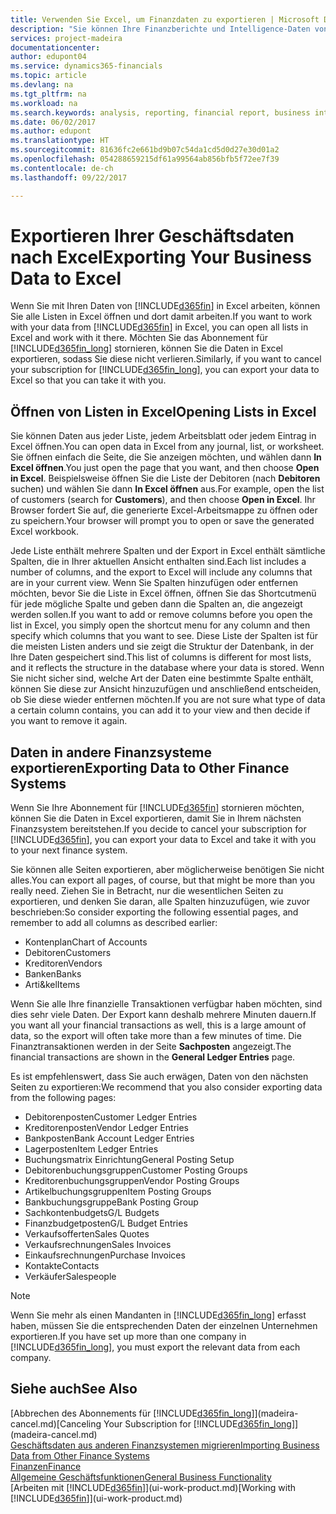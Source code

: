```yaml
---
title: Verwenden Sie Excel, um Finanzdaten zu exportieren | Microsoft Docs
description: "Sie können Ihre Finanzberichte und Intelligence-Daten von Dynamics 365 für Finanzverhältnisse in Excel exportieren, oder Ihre Finanzverhältnisdaten in Excel öffnen."
services: project-madeira
documentationcenter: 
author: edupont04
ms.service: dynamics365-financials
ms.topic: article
ms.devlang: na
ms.tgt_pltfrm: na
ms.workload: na
ms.search.keywords: analysis, reporting, financial report, business intelligence, BI, Excel
ms.date: 06/02/2017
ms.author: edupont
ms.translationtype: HT
ms.sourcegitcommit: 81636fc2e661bd9b07c54da1cd5d0d27e30d01a2
ms.openlocfilehash: 054288659215df61a99564ab856bfb5f72ee7f39
ms.contentlocale: de-ch
ms.lasthandoff: 09/22/2017

---
```

# <a name="exporting-your-business-data-to-excel"></a><span data-ttu-id="ae599-103">Exportieren Ihrer Geschäftsdaten nach Excel</span><span class="sxs-lookup"><span data-stu-id="ae599-103">Exporting Your Business Data to Excel</span></span>
<span data-ttu-id="ae599-104">Wenn Sie mit Ihren Daten von [!INCLUDE[d365fin](includes/d365fin_md.md)] in Excel arbeiten, können Sie alle Listen in Excel öffnen und dort damit arbeiten.</span><span class="sxs-lookup"><span data-stu-id="ae599-104">If you want to work with your data from [!INCLUDE[d365fin](includes/d365fin_md.md)] in Excel, you can open all lists in Excel and work with it there.</span></span> <span data-ttu-id="ae599-105">Möchten Sie das Abonnement für [!INCLUDE[d365fin_long](includes/d365fin_long_md.md)] stornieren, können Sie die Daten in Excel exportieren, sodass Sie diese nicht verlieren.</span><span class="sxs-lookup"><span data-stu-id="ae599-105">Similarly, if you want to cancel your subscription for [!INCLUDE[d365fin_long](includes/d365fin_long_md.md)], you can export your data to Excel so that you can take it with you.</span></span>

## <a name="opening-lists-in-excel"></a><span data-ttu-id="ae599-106">Öffnen von Listen in Excel</span><span class="sxs-lookup"><span data-stu-id="ae599-106">Opening Lists in Excel</span></span>
<span data-ttu-id="ae599-107">Sie können Daten aus jeder Liste, jedem Arbeitsblatt oder jedem Eintrag in Excel öffnen.</span><span class="sxs-lookup"><span data-stu-id="ae599-107">You can open data in Excel from any journal, list, or worksheet.</span></span> <span data-ttu-id="ae599-108">Sie öffnen einfach die Seite, die Sie anzeigen möchten, und wählen dann **In Excel öffnen**.</span><span class="sxs-lookup"><span data-stu-id="ae599-108">You just open the page that you want, and then choose **Open in Excel**.</span></span> <span data-ttu-id="ae599-109">Beispielsweise öffnen Sie die Liste der Debitoren (nach **Debitoren** suchen) und wählen Sie dann **In Excel öffnen** aus.</span><span class="sxs-lookup"><span data-stu-id="ae599-109">For example, open the list of customers (search for **Customers**), and then choose **Open in Excel**.</span></span> <span data-ttu-id="ae599-110">Ihr Browser fordert Sie auf, die generierte Excel-Arbeitsmappe zu öffnen oder zu speichern.</span><span class="sxs-lookup"><span data-stu-id="ae599-110">Your browser will prompt you to open or save the generated Excel workbook.</span></span>  

<span data-ttu-id="ae599-111">Jede Liste enthält mehrere Spalten und der Export in Excel enthält sämtliche Spalten, die in Ihrer aktuellen Ansicht enthalten sind.</span><span class="sxs-lookup"><span data-stu-id="ae599-111">Each list includes a number of columns, and the export to Excel will include any columns that are in your current view.</span></span> <span data-ttu-id="ae599-112">Wenn Sie Spalten hinzufügen oder entfernen möchten, bevor Sie die Liste in Excel öffnen, öffnen Sie das Shortcutmenü für jede mögliche Spalte und geben dann die Spalten an, die angezeigt werden sollen.</span><span class="sxs-lookup"><span data-stu-id="ae599-112">If you want to add or remove columns before you open the list in Excel, you simply open the shortcut menu for any column and then specify which columns that you want to see.</span></span> <span data-ttu-id="ae599-113">Diese Liste der Spalten ist für die meisten Listen anders und sie zeigt die Struktur der Datenbank, in der Ihre Daten gespeichert sind.</span><span class="sxs-lookup"><span data-stu-id="ae599-113">This list of columns is different for most lists, and it reflects the structure in the database where your data is stored.</span></span> <span data-ttu-id="ae599-114">Wenn Sie nicht sicher sind, welche Art der Daten eine bestimmte Spalte enthält, können Sie diese zur Ansicht hinzuzufügen und anschließend entscheiden, ob Sie diese wieder entfernen möchten.</span><span class="sxs-lookup"><span data-stu-id="ae599-114">If you are not sure what type of data a certain column contains, you can add it to your view and then decide if you want to remove it again.</span></span>  

## <a name="exporting-data-to-other-finance-systems"></a><span data-ttu-id="ae599-115">Daten in andere Finanzsysteme exportieren</span><span class="sxs-lookup"><span data-stu-id="ae599-115">Exporting Data to Other Finance Systems</span></span>
<span data-ttu-id="ae599-116">Wenn Sie Ihre Abonnement für [!INCLUDE[d365fin](includes/d365fin_md.md)] stornieren möchten, können Sie die Daten in Excel exportieren, damit Sie in Ihrem nächsten Finanzsystem bereitstehen.</span><span class="sxs-lookup"><span data-stu-id="ae599-116">If you decide to cancel your subscription for [!INCLUDE[d365fin](includes/d365fin_md.md)], you can export your data to Excel and take it with you to your next finance system.</span></span>  

<span data-ttu-id="ae599-117">Sie können alle Seiten exportieren, aber möglicherweise benötigen Sie nicht alles.</span><span class="sxs-lookup"><span data-stu-id="ae599-117">You can export all pages, of course, but that might be more than you really need.</span></span> <span data-ttu-id="ae599-118">Ziehen Sie in Betracht, nur die wesentlichen Seiten zu exportieren, und denken Sie daran, alle Spalten hinzuzufügen, wie zuvor beschrieben:</span><span class="sxs-lookup"><span data-stu-id="ae599-118">So consider exporting the following essential pages, and remember to add all columns as described earlier:</span></span>  

* <span data-ttu-id="ae599-119">Kontenplan</span><span class="sxs-lookup"><span data-stu-id="ae599-119">Chart of Accounts</span></span>  
* <span data-ttu-id="ae599-120">Debitoren</span><span class="sxs-lookup"><span data-stu-id="ae599-120">Customers</span></span>  
* <span data-ttu-id="ae599-121">Kreditoren</span><span class="sxs-lookup"><span data-stu-id="ae599-121">Vendors</span></span>  
* <span data-ttu-id="ae599-122">Banken</span><span class="sxs-lookup"><span data-stu-id="ae599-122">Banks</span></span>  
* <span data-ttu-id="ae599-123">Arti&kel</span><span class="sxs-lookup"><span data-stu-id="ae599-123">Items</span></span>  

<span data-ttu-id="ae599-124">Wenn Sie alle Ihre finanzielle Transaktionen verfügbar haben möchten, sind dies sehr viele Daten. Der Export kann deshalb  mehrere Minuten dauern.</span><span class="sxs-lookup"><span data-stu-id="ae599-124">If you want all your financial transactions as well, this is a large amount of data, so the export will often take more than a few minutes of time.</span></span> <span data-ttu-id="ae599-125">Die Finanztransaktionen werden in der Seite **Sachposten** angezeigt.</span><span class="sxs-lookup"><span data-stu-id="ae599-125">The financial transactions are shown in the **General Ledger Entries** page.</span></span>  

<span data-ttu-id="ae599-126">Es ist empfehlenswert, dass Sie auch erwägen, Daten von den nächsten Seiten zu exportieren:</span><span class="sxs-lookup"><span data-stu-id="ae599-126">We recommend that you also consider exporting data from the following pages:</span></span>  

* <span data-ttu-id="ae599-127">Debitorenposten</span><span class="sxs-lookup"><span data-stu-id="ae599-127">Customer Ledger Entries</span></span>  
* <span data-ttu-id="ae599-128">Kreditorenposten</span><span class="sxs-lookup"><span data-stu-id="ae599-128">Vendor Ledger Entries</span></span>  
* <span data-ttu-id="ae599-129">Bankposten</span><span class="sxs-lookup"><span data-stu-id="ae599-129">Bank Account Ledger Entries</span></span>  
* <span data-ttu-id="ae599-130">Lagerposten</span><span class="sxs-lookup"><span data-stu-id="ae599-130">Item Ledger Entries</span></span>  
* <span data-ttu-id="ae599-131">Buchungsmatrix Einrichtung</span><span class="sxs-lookup"><span data-stu-id="ae599-131">General Posting Setup</span></span>  
* <span data-ttu-id="ae599-132">Debitorenbuchungsgruppen</span><span class="sxs-lookup"><span data-stu-id="ae599-132">Customer Posting Groups</span></span>  
* <span data-ttu-id="ae599-133">Kreditorenbuchungsgruppen</span><span class="sxs-lookup"><span data-stu-id="ae599-133">Vendor Posting Groups</span></span>  
* <span data-ttu-id="ae599-134">Artikelbuchungsgruppen</span><span class="sxs-lookup"><span data-stu-id="ae599-134">Item Posting Groups</span></span>  
* <span data-ttu-id="ae599-135">Bankbuchungsgruppe</span><span class="sxs-lookup"><span data-stu-id="ae599-135">Bank Posting Group</span></span>  
* <span data-ttu-id="ae599-136">Sachkontenbudgets</span><span class="sxs-lookup"><span data-stu-id="ae599-136">G/L Budgets</span></span>  
* <span data-ttu-id="ae599-137">Finanzbudgetposten</span><span class="sxs-lookup"><span data-stu-id="ae599-137">G/L Budget Entries</span></span>  
* <span data-ttu-id="ae599-138">Verkaufsofferten</span><span class="sxs-lookup"><span data-stu-id="ae599-138">Sales Quotes</span></span>  
* <span data-ttu-id="ae599-139">Verkaufsrechnungen</span><span class="sxs-lookup"><span data-stu-id="ae599-139">Sales Invoices</span></span>  
* <span data-ttu-id="ae599-140">Einkaufsrechnungen</span><span class="sxs-lookup"><span data-stu-id="ae599-140">Purchase Invoices</span></span>  
* <span data-ttu-id="ae599-141">Kontakte</span><span class="sxs-lookup"><span data-stu-id="ae599-141">Contacts</span></span>  
* <span data-ttu-id="ae599-142">Verkäufer</span><span class="sxs-lookup"><span data-stu-id="ae599-142">Salespeople</span></span>  

> [!NOTE]  
>   <span data-ttu-id="ae599-143">Wenn Sie mehr als einen Mandanten in [!INCLUDE[d365fin_long](includes/d365fin_long_md.md)] erfasst haben, müssen Sie die entsprechenden Daten der einzelnen Unternehmen exportieren.</span><span class="sxs-lookup"><span data-stu-id="ae599-143">If you have set up more than one company in [!INCLUDE[d365fin_long](includes/d365fin_long_md.md)], you must export the relevant data from each company.</span></span>

## <a name="see-also"></a><span data-ttu-id="ae599-144">Siehe auch</span><span class="sxs-lookup"><span data-stu-id="ae599-144">See Also</span></span>
<span data-ttu-id="ae599-145">[Abbrechen des Abonnements für [!INCLUDE[d365fin_long](includes/d365fin_long_md.md)]](madeira-cancel.md)</span><span class="sxs-lookup"><span data-stu-id="ae599-145">[Canceling Your Subscription for [!INCLUDE[d365fin_long](includes/d365fin_long_md.md)]](madeira-cancel.md)</span></span>  
[<span data-ttu-id="ae599-146">Geschäftsdaten aus anderen Finanzsystemen migrieren</span><span class="sxs-lookup"><span data-stu-id="ae599-146">Importing Business Data from Other Finance Systems</span></span>](upload-data.md)  
[<span data-ttu-id="ae599-147">Finanzen</span><span class="sxs-lookup"><span data-stu-id="ae599-147">Finance</span></span>](finance.md)  
[<span data-ttu-id="ae599-148">Allgemeine Geschäftsfunktionen</span><span class="sxs-lookup"><span data-stu-id="ae599-148">General Business Functionality</span></span>](ui-across-business-areas.md)  
<span data-ttu-id="ae599-149">[Arbeiten mit [!INCLUDE[d365fin](includes/d365fin_md.md)]](ui-work-product.md)</span><span class="sxs-lookup"><span data-stu-id="ae599-149">[Working with [!INCLUDE[d365fin](includes/d365fin_md.md)]](ui-work-product.md)</span></span>  

